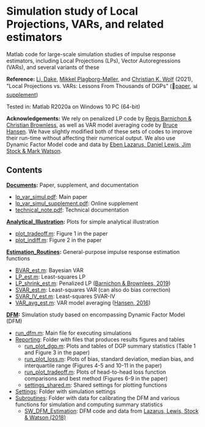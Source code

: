 # Simulation study of Local Projections, VARs, and related estimators

Matlab code for large-scale simulation studies of impulse response estimators, including Local Projections (LPs), Vector Autoregressions (VARs), and several variants of these

**Reference:**
[Li, Dake](https://github.com/dake-li), [Mikkel Plagborg-Møller](https://scholar.princeton.edu/mikkelpm), and [Christian K. Wolf](https://www.christiankwolf.com/) (2021), "Local Projections vs. VARs: Lessons From Thousands of DGPs" (:page_facing_up:[paper](Documents/lp_var_simul.pdf), :bar_chart:[supplement](Documents/lp_var_simul_supplement.pdf))

Tested in: Matlab R2020a on Windows 10 PC (64-bit)

**Acknowledgements:**
We rely on penalized LP code by [Regis Barnichon & Christian Brownless](https://github.com/ctbrownlees/MATLAB-package-lproj), as well as VAR model averaging code by [Bruce Hansen](https://www.ssc.wisc.edu/~bhansen/progs/var.html). We have slightly modified both of these sets of codes to improve their run-time without affecting their numerical output. We also use Dynamic Factor Model code and data by [Eben Lazarus, Daniel Lewis, Jim Stock & Mark Watson](http://www.princeton.edu/~mwatson/ddisk/LLSW_ReplicationFiles_071418.zip).

## Contents

**[Documents](Documents):** Paper, supplement, and documentation
- [lp_var_simul.pdf](Documents/lp_var_simul.pdf): Main paper
- [lp_var_simul_supplement.pdf](Documents/lp_var_simul_supplement.pdf): Online supplement
- [technical_note.pdf](Documents/technical_note.pdf): Technical documentation

**[Analytical_Illustration](Analytical_Illustration):** Plots for simple analytical illustration
- [plot_tradeoff.m](Analytical_Illustration/plot_tradeoff.m): Figure 1 in the paper
- [plot_indiff.m](Analytical_Illustration/plot_indiff.m): Figure 2 in the paper

**[Estimation_Routines](Estimation_Routines):** General-purpose impulse response estimation functions
- [BVAR_est.m](Estimation_Routines/BVAR_est.m): Bayesian VAR
- [LP_est.m](Estimation_Routines/LP_est.m): Least-squares LP
- [LP_shrink_est.m](Estimation_Routines/LP_shrink_est.m): Penalized LP ([Barnichon & Brownlees, 2019](https://www.mitpressjournals.org/doi/full/10.1162/rest_a_00778))
- [SVAR_est.m](Estimation_Routines/SVAR_est.m): Least-squares VAR (can also do bias correction)
- [SVAR_IV_est.m](Estimation_Routines/SVAR_IV_est.m): Least-squares SVAR-IV
- [VAR_avg_est.m](Estimation_Routines/VAR_avg_est.m): VAR model averaging ([Hansen, 2016](https://www.ssc.wisc.edu/~bhansen/papers/var.html))

**[DFM](DFM):** Simulation study based on encompassing Dynamic Factor Model (DFM)
- [run_dfm.m](DFM/run_dfm.m): Main file for executing simulations
- [Reporting](DFM/Reporting): Folder with files that produces results figures and tables
  - [run_plot_dgp.m](DFM/Reporting/run_plot_dgp.m): Plots and tables of DGP summary statistics (Table 1 and Figure 3 in the paper)
  - [run_plot_loss.m](DFM/Reporting/run_plot_loss.m): Plots of bias, standard deviation, median bias, and interquartile range (Figures 4-5 and 10-11 in the paper)
  - [run_plot_tradeoff.m](DFM/Reporting/run_plot_tradeoff.m): Plots of head-to-head loss function comparisons and best method (Figures 6-9 in the paper)
  - [settings_shared.m](DFM/Reporting/settings_shared.m): Shared settings for plotting functions
- [Settings](DFM/Settings): Folder with simulation settings
- [Subroutines](DFM/Subroutines): Folder with data for calibrating the DFM and various functions for simulation and computing summary statistics
  - [SW_DFM_Estimation](DFM/Subroutines/SW_DFM_Estimation): DFM code and data from [Lazarus, Lewis, Stock & Watson (2018)](https://doi.org/10.1080/07350015.2018.1506926)
